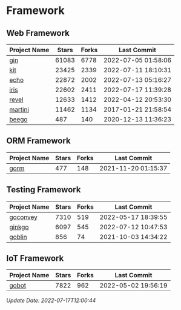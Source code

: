 # Framework

## Web Framework
| Project Name | Stars | Forks | Last Commit |
| ------------ | ----- | ----- | ----------- |
| [gin](https://github.com/gin-gonic/gin) | 61083 | 6778 | 2022-07-05 01:58:06 |
| [kit](https://github.com/go-kit/kit) | 23425 | 2339 | 2022-07-11 18:10:31 |
| [echo](https://github.com/labstack/echo) | 22872 | 2002 | 2022-07-13 05:16:27 |
| [iris](https://github.com/kataras/iris) | 22602 | 2411 | 2022-07-17 11:39:28 |
| [revel](https://github.com/revel/revel) | 12633 | 1412 | 2022-04-12 20:53:30 |
| [martini](https://github.com/go-martini/martini) | 11462 | 1134 | 2017-01-21 21:58:54 |
| [beego](https://github.com/astaxie/beego) | 487 | 140 | 2020-12-13 11:36:23 |

## ORM Framework
| Project Name | Stars | Forks | Last Commit |
| ------------ | ----- | ----- | ----------- |
| [gorm](https://github.com/jinzhu/gorm) | 477 | 148 | 2021-11-20 01:15:37 |

## Testing Framework
| Project Name | Stars | Forks | Last Commit |
| ------------ | ----- | ----- | ----------- |
| [goconvey](https://github.com/smartystreets/goconvey) | 7310 | 519 | 2022-05-17 18:39:55 |
| [ginkgo](https://github.com/onsi/ginkgo) | 6097 | 545 | 2022-07-12 10:47:53 |
| [goblin](https://github.com/franela/goblin) | 856 | 74 | 2021-10-03 14:34:22 |

## IoT Framework
| Project Name | Stars | Forks | Last Commit |
| ------------ | ----- | ----- | ----------- |
| [gobot](https://github.com/hybridgroup/gobot) | 7822 | 962 | 2022-05-02 19:56:19 |

*Update Date: 2022-07-17T12:00:44*